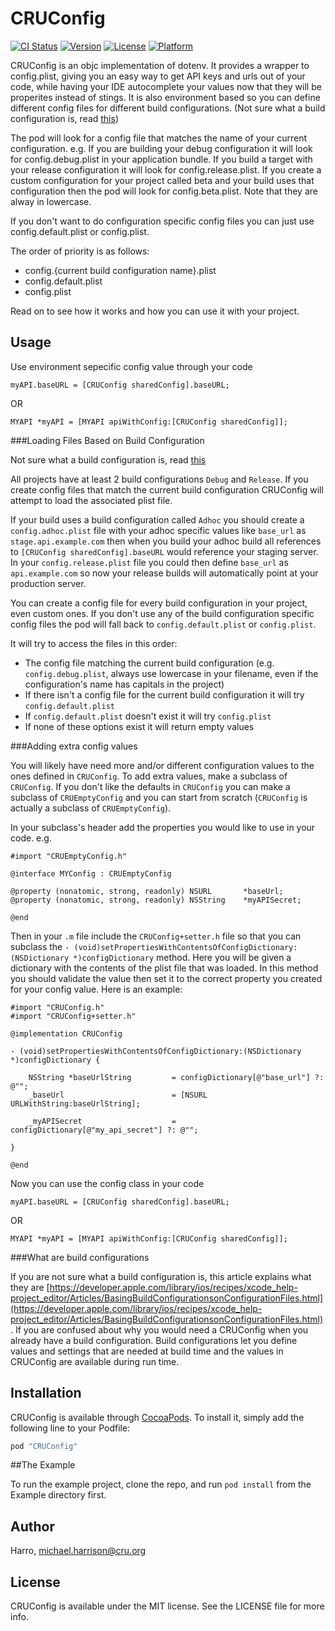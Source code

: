 # CRUConfig

[![CI Status](http://img.shields.io/travis/CruGlobal/CRUConfig.svg?style=flat)](https://travis-ci.org/CruGlobal/CRUConfig)
[![Version](https://img.shields.io/cocoapods/v/CRUConfig.svg?style=flat)](http://cocoapods.org/pods/CRUConfig)
[![License](https://img.shields.io/cocoapods/l/CRUConfig.svg?style=flat)](http://cocoapods.org/pods/CRUConfig)
[![Platform](https://img.shields.io/cocoapods/p/CRUConfig.svg?style=flat)](http://cocoapods.org/pods/CRUConfig)

CRUConfig is an objc implementation of dotenv. It provides a wrapper to config.plist, giving you an easy way to get API keys and urls out of your code, while having your IDE autocomplete your values now that they will be properites instead of stings. It is also environment based so you can define different config files for different build configurations. (Not sure what a build configuration is, read [this](#what-are-build-configurations))

The pod will look for a config file that matches the name of your current configuration.
e.g. If you are building your debug configuration it will look for config.debug.plist in your application bundle. If you build a target with your release configuration it will look for config.release.plist. If you create a custom configuration for your project called beta and your build uses that configuration then the pod will look for config.beta.plist. Note that they are alway in lowercase.

If you don't want to do configuration specific config files you can just use config.default.plist or config.plist.

The order of priority is as follows:
 * config.{current build configuration name}.plist
 * config.default.plist
 * config.plist

Read on to see how it works and how you can use it with your project. 

## Usage

Use environment sepecific config value through your code
```objc
myAPI.baseURL = [CRUConfig sharedConfig].baseURL;
```
OR
```objc
MYAPI *myAPI = [MYAPI apiWithConfig:[CRUConfig sharedConfig]];
```

###Loading Files Based on Build Configuration

Not sure what a build configuration is, read [this](#what-are-build-configurations)

All projects have at least 2 build configurations `Debug` and `Release`. If you create config files that match the current build configuration CRUConfig will attempt to load the associated plist file.

If your build uses a build configuration called `Adhoc` you should create a `config.adhoc.plist` file with your adhoc specific values like `base_url` as  `stage.api.example.com` then when you build your adhoc build all references to `[CRUConfig sharedConfig].baseURL` would reference your staging server. In your `config.release.plist` file you could then define `base_url` as `api.example.com` so now your release builds will automatically point at your production server.

You can create a config file for every build configuration in your project, even custom ones. If you don't use any of the build configuration specific config files the pod will fall back to `config.default.plist` or `config.plist`.

It will try to access the files in this order:

* The config file matching the current build configuration (e.g. `config.debug.plist`, always use lowercase in your filename, even if the configuration's name has capitals in the project)
* If there isn't a config file for the current build configuration it will try `config.default.plist`
* If `config.default.plist` doesn't exist it will try `config.plist`
* If none of these options exist it will return empty values

###Adding extra config values

You will likely have need more and/or different configuration values to the ones defined in `CRUConfig`. To add extra values, make a subclass of `CRUConfig`. If you don't like the defaults in `CRUConfig` you can make a subclass of `CRUEmptyConfig` and you can start from scratch (`CRUConfig` is actually a subclass of `CRUEmptyConfig`).

In your subclass's header add the properties you would like to use in your code. e.g.
```objc
#import "CRUEmptyConfig.h"

@interface MYConfig : CRUEmptyConfig

@property (nonatomic, strong, readonly) NSURL		*baseUrl;
@property (nonatomic, strong, readonly) NSString	*myAPISecret;

@end
```

Then in your `.m` file include the `CRUConfig+setter.h` file so that you can subclass the `- (void)setPropertiesWithContentsOfConfigDictionary:(NSDictionary *)configDictionary` method. Here you will be given a dictionary with the contents of the plist file that was loaded. In this method you should validate the value then set it to the correct property you created for your config value. Here is an example:

```objc
#import "CRUConfig.h"
#import "CRUConfig+setter.h"

@implementation CRUConfig

- (void)setPropertiesWithContentsOfConfigDictionary:(NSDictionary *)configDictionary {

    NSString *baseUrlString			= configDictionary[@"base_url"] ?: @"";
    _baseUrl						= [NSURL URLWithString:baseUrlString];

    _myAPISecret					= configDictionary[@"my_api_secret"] ?: @"";

}

@end
```

Now you can use the config class in your code
```objc
myAPI.baseURL = [CRUConfig sharedConfig].baseURL;
```
OR
```objc
MYAPI *myAPI = [MYAPI apiWithConfig:[CRUConfig sharedConfig]];
```

###What are build configurations

If you are not sure what a build configuration is, this article explains what they are [https://developer.apple.com/library/ios/recipes/xcode_help-project_editor/Articles/BasingBuildConfigurationsonConfigurationFiles.html](https://developer.apple.com/library/ios/recipes/xcode_help-project_editor/Articles/BasingBuildConfigurationsonConfigurationFiles.html). If you are confused about why you would need a CRUConfig when you already have a build configuration. Build configurations let you define values and settings that are needed at build time and the values in CRUConfig are available during run time.

## Installation

CRUConfig is available through [CocoaPods](http://cocoapods.org). To install
it, simply add the following line to your Podfile:

```ruby
pod "CRUConfig"
```

##The Example

To run the example project, clone the repo, and run `pod install` from the Example directory first.

## Author

Harro, michael.harrison@cru.org

## License

CRUConfig is available under the MIT license. See the LICENSE file for more info.
